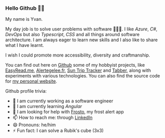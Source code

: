 ### Hello Github 👋🏽

My name is Yvan.

My day job is to solve user problems with software 👨🏽‍💻. I like _Azure_, _C#_, _DevOps_ but also _Typescript_, _CSS_ and all things around software architecture. I am always eager to learn new skills and I also like to share what I have learnt.

I wish I could promote more accessibility, diversity and craftmanship.

You can find out here on [Github](https://github.com/yvzn) some of my hobbyist projects, like [EasyRead.me](https://github.com/yvzn/easy-to-read), [Alertegelee.fr](https://github.com/yvzn/frosto), [Sun Trip Tracker](https://github.com/yvzn/suno) and [Tabber](https://github.com/yvzn/tabber), along with experiments with various technologies. You can also find the source code for [my personal website](https://ludeo.net).

Github profile trivia:
- 🔭 I am currently working as a software engineer
- 🌱 I am currently learning _Angular_
- 🤔 I am looking for help with [Frosto](https://github.com/yvzn/frosto), my frost alert app
- 📫 How to reach me: through [LinkedIn](https://www.linkedin.com/in/yvanrazafindramanana/)
- 😄 Pronouns: he/him
- ⚡ Fun fact: I can solve a Rubik's cube (3x3)

